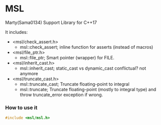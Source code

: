 # MSL
Marty(Sama0134) Support Library for C++17

It includes:
- <msl/check_assert.h>
	- msl::check_assert; inline function for asserts (instead of macros)
- <msl/file_ptr.h>
	- msl::file_ptr; Smart pointer (wrapper) for FILE.
- <msl/inherit_cast.h>
	- msl::inherit_cast<T>; static_cast vs dynamic_cast conflictual? not anymore
- <msl/truncate_cast.h>
	- msl::truncate_cast<T>; Truncate floating-point to integral
	- msl::truncate<T>; Truncate floating-point (mostly to integral type) and throw truncate_error exception if wrong.

### How to use it
```cpp
#include <msl/msl.h>
```
